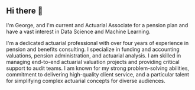 ## Hi there 👋

I'm George, and I'm current and Actuarial Associate for a pension plan and have a vast interest in Data Science and Machine Learning. 

I'm a dedicated actuarial professional with over four years of experience in pension and benefits consulting. I specialize in funding and accounting valuations, pension administration, and actuarial analysis. I am skilled in managing end-to-end actuarial valuation projects and providing critical support to audit teams. I am known for my strong problem-solving abilities, commitment to delivering high-quality client service, and a particular talent for simplifying complex actuarial concepts for diverse audiences.

<!--
**geodaramola/geodaramola** is a ✨ _special_ ✨ repository because its `README.md` (this file) appears on your GitHub profile.

Here are some ideas to get you started:

- 🔭 I’m currently working on ...
- 🌱 I’m currently learning ...
- 👯 I’m looking to collaborate on ...
- 🤔 I’m looking for help with ...
- 💬 Ask me about ...
- 📫 How to reach me: ...
- 😄 Pronouns: ...
- ⚡ Fun fact: ...
-->
